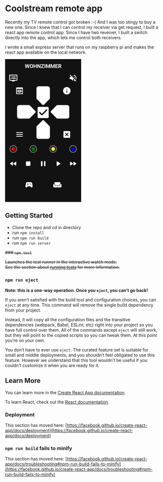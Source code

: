 # Coolstream remote app

Recently my TV remote control got broken :-( And I was too stingy to buy a new one.
Since I knew that I can control my receiver via get request, I built a react app remote control app.
Since I have two reveiver, I built a switch directly into the app, which lets me control both receivers.

I wrote a small express server that runs on my raspberry pi and makes the react app available on the local network.

<img src="docs/screen_remote.jpg" alt="screen" width="250"/>

## Getting Started

- Clone the repo and cd in directory
- run `npm install`
- run `npm run build`
- run `npm run server`

~~### `npm test`~~

~~Launches the test runner in the interactive watch mode.\
See the section about [running tests](https://facebook.github.io/create-react-app/docs/running-tests) for more information.~~

### `npm run eject`

**Note: this is a one-way operation. Once you `eject`, you can’t go back!**

If you aren’t satisfied with the build tool and configuration choices, you can `eject` at any time. This command will remove the single build dependency from your project.

Instead, it will copy all the configuration files and the transitive dependencies (webpack, Babel, ESLint, etc) right into your project so you have full control over them. All of the commands except `eject` will still work, but they will point to the copied scripts so you can tweak them. At this point you’re on your own.

You don’t have to ever use `eject`. The curated feature set is suitable for small and middle deployments, and you shouldn’t feel obligated to use this feature. However we understand that this tool wouldn’t be useful if you couldn’t customize it when you are ready for it.

## Learn More

You can learn more in the [Create React App documentation](https://facebook.github.io/create-react-app/docs/getting-started).

To learn React, check out the [React documentation](https://reactjs.org/).

### Deployment

This section has moved here: [https://facebook.github.io/create-react-app/docs/deployment](https://facebook.github.io/create-react-app/docs/deployment)

### `npm run build` fails to minify

This section has moved here: [https://facebook.github.io/create-react-app/docs/troubleshooting#npm-run-build-fails-to-minify](https://facebook.github.io/create-react-app/docs/troubleshooting#npm-run-build-fails-to-minify)
